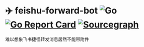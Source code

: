 # ✈️ feishu-forward-bot ![Go](https://github.com/wuhan005/feishu-forward-bot/workflows/Go/badge.svg) [![Go Report Card](https://goreportcard.com/badge/github.com/wuhan005/feishu-forward-bot)](https://goreportcard.com/report/github.com/wuhan005/feishu-forward-bot) [![Sourcegraph](https://img.shields.io/badge/view%20on-Sourcegraph-brightgreen.svg?logo=sourcegraph)](https://sourcegraph.com/github.com/wuhan005/feishu-forward-bot)

难以想象飞书捷径转发消息居然不能带附件
